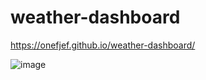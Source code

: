 # weather-dashboard

https://onefjef.github.io/weather-dashboard/

![image](https://user-images.githubusercontent.com/64971359/128202338-0fda2dfd-8692-43f5-ba4f-7269a523eaa7.png)
